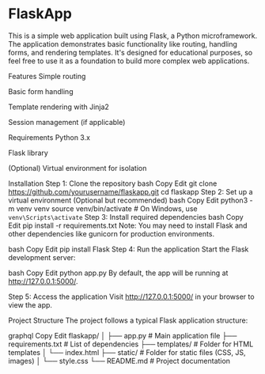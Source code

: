 # FlaskApp
This is a simple web application built using Flask, a Python microframework. The application demonstrates basic functionality like routing, handling forms, and rendering templates. It's designed for educational purposes, so feel free to use it as a foundation to build more complex web applications.

Features
Simple routing

Basic form handling

Template rendering with Jinja2

Session management (if applicable)

Requirements
Python 3.x

Flask library

(Optional) Virtual environment for isolation

Installation
Step 1: Clone the repository
bash
Copy
Edit
git clone https://github.com/yourusername/flaskapp.git
cd flaskapp
Step 2: Set up a virtual environment (Optional but recommended)
bash
Copy
Edit
python3 -m venv venv
source venv/bin/activate  # On Windows, use `venv\Scripts\activate`
Step 3: Install required dependencies
bash
Copy
Edit
pip install -r requirements.txt
Note: You may need to install Flask and other dependencies like gunicorn for production environments.

bash
Copy
Edit
pip install Flask
Step 4: Run the application
Start the Flask development server:

bash
Copy
Edit
python app.py
By default, the app will be running at http://127.0.0.1:5000/.

Step 5: Access the application
Visit http://127.0.0.1:5000/ in your browser to view the app.

Project Structure
The project follows a typical Flask application structure:

graphql
Copy
Edit
flaskapp/
│
├── app.py               # Main application file
├── requirements.txt     # List of dependencies
├── templates/           # Folder for HTML templates
│   └── index.html
├── static/              # Folder for static files (CSS, JS, images)
│   └── style.css
└── README.md            # Project documentation
